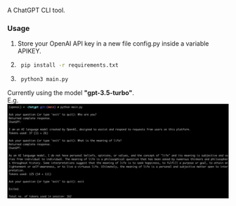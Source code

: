 A ChatGPT CLI tool.

### Usage
1. Store your OpenAI API key in a new file config.py inside a variable APIKEY.
2. ```bash
    pip install -r requirements.txt
    ```
3. ```bash
    python3 main.py
    ```

Currently using the model **"gpt-3.5-turbo"**. \
E.g.
![example](example.jpg "example")